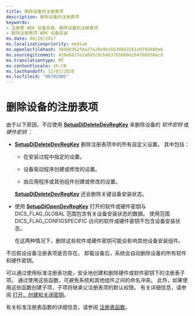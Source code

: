 ```yaml
---
title: 删除设备的注册表项
description: 删除设备的注册表项
keywords:
- 注册表 WDK 设备安装，删除设备的注册表项
- 删除注册表项 WDK 设备安装
ms.date: 04/20/2017
ms.localizationpriority: medium
ms.openlocfilehash: 38d80362f4a27a20e9bd1b30b63261a9792880e6
ms.sourcegitcommit: 418e6617e2a695c9cb4b37b5b60e264760858acd
ms.translationtype: MT
ms.contentlocale: zh-CN
ms.lasthandoff: 12/07/2020
ms.locfileid: "96782905"
---
```

# <a name="deleting-the-registry-keys-of-a-device"></a>删除设备的注册表项


由于以下原因，不应使用 [**SetupDiDeleteDevRegKey**](/windows/win32/api/setupapi/nf-setupapi-setupdideletedevregkey) 来删除设备的 *软件密钥* 或 *硬件密钥* ：

-   [**SetupDiDeleteDevRegKey**](/windows/win32/api/setupapi/nf-setupapi-setupdideletedevregkey) 删除注册表项中的所有自定义设置。 其中包括：

    -   在安装过程中指定的设置。

    -   设备驱动程序创建或修改的设置。

    -   由应用程序或其他组件创建或修改的设置。

    [**SetupDiDeleteDevRegKey**](/windows/win32/api/setupapi/nf-setupapi-setupdideletedevregkey) 还会删除关键设备安装状态。

-   使用 [**SetupDiOpenDevRegKey**](/windows/win32/api/setupapi/nf-setupapi-setupdiopendevregkey) 打开的软件或硬件密钥与 DICS_FLAG_GLOBAL 范围包含有关设备安装状态的数据。 使用范围 DICS_FLAG_CONFIGSPECIFIC 访问的软件或硬件密钥不包含设备安装状态。

    在这两种情况下，删除这些软件或硬件密钥可能会影响其他设备安装组件。

不应假设设备注册表项是否存在。 卸载设备后，系统会自动删除设备的所有软件和硬件密钥。

可以通过使用标准注册表功能，安全地创建和删除硬件或软件密钥下的注册表子项。 通过使用这些函数，可避免系统和其他组件之间的命名冲突。 此外，如果使用这些函数创建子项，子项将继承父注册表项的默认权限。 有关详细信息，请参阅 [打开、创建和关闭密钥](/windows/win32/sysinfo/opening-creating-and-closing-keys)。

有关标准注册表函数的详细信息，请参阅 [注册表函数](/windows/win32/sysinfo/registry-functions)。
